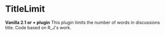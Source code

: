 # TitleLimit
**Vanilla 2.1 or + plugin**
This plugin limits the number of words in discussions title. Code based on R_J's work.

